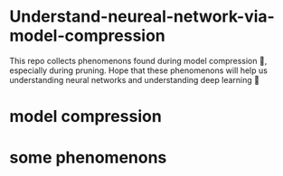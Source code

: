 # Understand-neureal-network-via-model-compression
This repo collects phenomenons found during model compression 🐤, especially during pruning. Hope that these phenomenons will help us understanding neural networks and understanding deep learning 🌵
# model compression

# some phenomenons
